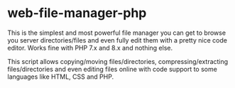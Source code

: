# web-file-manager-php
This is the simplest and most powerful file manager you can get to browse you server directories/files and even fully edit them with a pretty nice code editor. Works fine with PHP 7.x and 8.x and nothing else.

This script allows copying/moving files/directories, compressing/extracting files/directories and even editing files online with code support to some languages like HTML, CSS and PHP.
